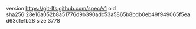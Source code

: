 version https://git-lfs.github.com/spec/v1
oid sha256:28e16a052b8a51776d9b390adc53a5865b8bdb0eb49f949065f5ead63c1e1b28
size 3778
